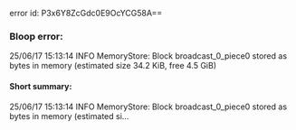 error id: P3x6Y8ZcGdc0E9OcYCG58A==
### Bloop error:

25/06/17 15:13:14 INFO MemoryStore: Block broadcast_0_piece0 stored as bytes in memory (estimated size 34.2 KiB, free 4.5 GiB)
#### Short summary: 

25/06/17 15:13:14 INFO MemoryStore: Block broadcast_0_piece0 stored as bytes in memory (estimated si...